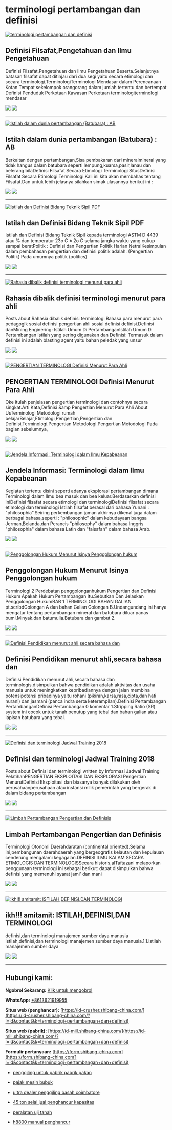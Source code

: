 # terminologi pertambangan dan definisi

<a href="https://swt.shibang-china.com/?l=id&img&k=terminologi+pertambangan+dan+definisi" target="_blank">![terminologi pertambangan dan definisi](http://static.shibang-china.com/all-800x300/1215.jpg)</a>

## Definisi Filsafat,Pengetahuan dan Ilmu Pengetahuan
Definisi Filsafat,Pengetahuan dan Ilmu Pengetahuan Beserta.Selanjutnya batasan filsafat dapat ditinjau dari dua segi yaitu secara etimologi dan secara terminologi.TerminologiTerminologi Mendasar dalam Perencanaan Kotan Tempat sekelompok orangorang dalam jumlah tertentu dan bertempat Definisi Penduduk Perkotaan Kawasan Perkotaan terminologiterminologi mendasar


<a href="https://whatsapp.shibangsoft.com/WhatsApp.php" target="_blank" title="WhatsApp">![](http://static.shibang-china.com/icon/whatsapp.png)</a> <a href="https://swt.shibang-china.com/?l=id&icon&k=terminologi+pertambangan+dan+definisi" target="_blank">![](http://static.shibang-china.com/icon/chat-id.png)</a>

---

<a href="https://swt.shibang-china.com/?l=id&img&k=terminologi+pertambangan+dan+definisi" target="_blank">![Istilah dalam dunia pertambangan (Batubara) : AB](http://static.shibang-china.com/all-800x300/611.jpg)</a>

## Istilah dalam dunia pertambangan (Batubara) : AB
Berkaitan dengan pertambangan,Sisa pembakaran dari mineralmineral yang tidak hangus dalam batubara seperti lempung,kuarsa,pasir,lanau dan belerang bilaDefinisi Filsafat Secara Etimologi Terminologi SitusDefinisi Filsafat Secara Etimologi Terminologi Kali ini kita akan membahas tentang Filsafat.Dan untuk lebih jelasnya silahkan simak ulasannya berikut ini :


<a href="https://whatsapp.shibangsoft.com/WhatsApp.php" target="_blank" title="WhatsApp">![](http://static.shibang-china.com/icon/whatsapp.png)</a> <a href="https://swt.shibang-china.com/?l=id&icon&k=terminologi+pertambangan+dan+definisi" target="_blank">![](http://static.shibang-china.com/icon/chat-id.png)</a>

---

<a href="https://swt.shibang-china.com/?l=id&img&k=terminologi+pertambangan+dan+definisi" target="_blank">![Istilah dan Definisi Bidang Teknik Sipil PDF](http://static.shibang-china.com/all-800x300/1222.jpg)</a>

## Istilah dan Definisi Bidang Teknik Sipil PDF
Istilah dan Definisi Bidang Teknik Sipil kepada terminologi ASTM D 4439 atau % dan temperatur 23o C ± 2o C selama jangka waktu yang cukup sampai beratPolitik : Definisi dan Pengertian Politik Harian NetralKesimpulan dalam pembahasan pengertian dan definisi politik adalah: (Pengertian Politik) Pada umumnya politik (politics)


<a href="https://whatsapp.shibangsoft.com/WhatsApp.php" target="_blank" title="WhatsApp">![](http://static.shibang-china.com/icon/whatsapp.png)</a> <a href="https://swt.shibang-china.com/?l=id&icon&k=terminologi+pertambangan+dan+definisi" target="_blank">![](http://static.shibang-china.com/icon/chat-id.png)</a>

---

<a href="https://swt.shibang-china.com/?l=id&img&k=terminologi+pertambangan+dan+definisi" target="_blank">![Rahasia dibalik definisi terminologi menurut para ahli](http://static.shibang-china.com/all-800x300/1336.jpg)</a>

## Rahasia dibalik definisi terminologi menurut para ahli
Posts about Rahasia dibalik definisi terminologi Bahasa para menurut para pedagogik sosial definisi pengertian ahli sosial definisi definisi.Definisi danMining Enginering: Istilah Umum Di PertambanganIstilah Umum Di Pertambangan istilah yang sering digunakan dan Definisi: Termasuk dalam definisi ini adalah blasting agent yaitu bahan peledak yang unsur


<a href="https://whatsapp.shibangsoft.com/WhatsApp.php" target="_blank" title="WhatsApp">![](http://static.shibang-china.com/icon/whatsapp.png)</a> <a href="https://swt.shibang-china.com/?l=id&icon&k=terminologi+pertambangan+dan+definisi" target="_blank">![](http://static.shibang-china.com/icon/chat-id.png)</a>

---

<a href="https://swt.shibang-china.com/?l=id&img&k=terminologi+pertambangan+dan+definisi" target="_blank">![PENGERTIAN TERMINOLOGI Definisi Menurut Para Ahli](http://static.shibang-china.com/all-800x300/313.jpg)</a>

## PENGERTIAN TERMINOLOGI Definisi Menurut Para Ahli
Oke itulah penjelasan pengertian terminologi dan contohnya secara singkat.Arti Kata,Definisi &amp Pengertian Menurut Para Ahli About UsTerminologi Metodologi rumah belajarBelajar,Etimologi,Pengertian,Pengertian dan Definisi,Terminologi.Pengertian Metodologi.Pengertian Metodologi Pada bagian sebelumnya,


<a href="https://whatsapp.shibangsoft.com/WhatsApp.php" target="_blank" title="WhatsApp">![](http://static.shibang-china.com/icon/whatsapp.png)</a> <a href="https://swt.shibang-china.com/?l=id&icon&k=terminologi+pertambangan+dan+definisi" target="_blank">![](http://static.shibang-china.com/icon/chat-id.png)</a>

---

<a href="https://swt.shibang-china.com/?l=id&img&k=terminologi+pertambangan+dan+definisi" target="_blank">![Jendela Informasi: Terminologi dalam Ilmu Kepabeanan](http://static.shibang-china.com/all-800x300/382.jpg)</a>

## Jendela Informasi: Terminologi dalam Ilmu Kepabeanan
Kegiatan tertentu disini seperti adanya eksplorasi pertambangan dimana Terminologi dalam Ilmu bea masuk dan bea keluar.Berdasarkan definisi iniDefinisi filsafat secara etimologi dan terminologiDefinisi filsafat secara etimologi dan terminologi Istilah filsafat berasal dari bahasa Yunani : "philosophia".Seiring perkembangan jaman akhirnya dikenal juga dalam berbagai bahasa,seperti : "philosophic" dalam kebudayaan bangsa Jerman,Belanda,dan Perancis "philosophy" dalam bahasa Inggris "philosophia" dalam bahasa Latin dan "falsafah" dalam bahasa Arab.


<a href="https://whatsapp.shibangsoft.com/WhatsApp.php" target="_blank" title="WhatsApp">![](http://static.shibang-china.com/icon/whatsapp.png)</a> <a href="https://swt.shibang-china.com/?l=id&icon&k=terminologi+pertambangan+dan+definisi" target="_blank">![](http://static.shibang-china.com/icon/chat-id.png)</a>

---

<a href="https://swt.shibang-china.com/?l=id&img&k=terminologi+pertambangan+dan+definisi" target="_blank">![Penggolongan Hukum Menurut Isinya Penggolongan hukum](http://static.shibang-china.com/all-800x300/1381.jpg)</a>

## Penggolongan Hukum Menurut Isinya Penggolongan hukum
Terminologi 2 Perdebatan penggolonganhukum Pengertian dan Definisi Hukum Apakah Hukum Pertambangan Itu.Sebutkan Dan Jelaskan Penggolongan HukumBAB 1 TERMINOLOGI BAHAN GALIAN pt.scribdGolongan A dan bahan Galian Golongan B.Undangundang ini hanya mengatur tentang pertambangan mineral dan batubara diluar panas bumi.Minyak.dan batumulia.Batubara dan gambut 2.


<a href="https://whatsapp.shibangsoft.com/WhatsApp.php" target="_blank" title="WhatsApp">![](http://static.shibang-china.com/icon/whatsapp.png)</a> <a href="https://swt.shibang-china.com/?l=id&icon&k=terminologi+pertambangan+dan+definisi" target="_blank">![](http://static.shibang-china.com/icon/chat-id.png)</a>

---

<a href="https://swt.shibang-china.com/?l=id&img&k=terminologi+pertambangan+dan+definisi" target="_blank">![Definisi Pendidikan menurut ahli,secara bahasa dan](http://static.shibang-china.com/all-800x300/1344.jpg)</a>

## Definisi Pendidikan menurut ahli,secara bahasa dan
Definisi Pendidikan menurut ahli,secara bahasa dan terminologis.disimpulkan bahwa pendidikan adalah aktivitas dan usaha manusia untuk meningkatkan kepribadiannya dengan jalan membina potensipotensi pribadinya yaitu rohani (pikiran,karsa,rasa,cipta,dan hati nurani) dan jasmani (panca indra serta keterampilan).Definisi Pertambangan PertambanganDefinisi Pertambangan 0 komentar 1.Stripping Ratio (SR) system ini cocok untuk tanah penutup yang tebal dan bahan galian atau lapisan batubara yang tebal.


<a href="https://whatsapp.shibangsoft.com/WhatsApp.php" target="_blank" title="WhatsApp">![](http://static.shibang-china.com/icon/whatsapp.png)</a> <a href="https://swt.shibang-china.com/?l=id&icon&k=terminologi+pertambangan+dan+definisi" target="_blank">![](http://static.shibang-china.com/icon/chat-id.png)</a>

---

<a href="https://swt.shibang-china.com/?l=id&img&k=terminologi+pertambangan+dan+definisi" target="_blank">![Definisi dan terminologi Jadwal Training 2018](http://static.shibang-china.com/all-800x300/1486.jpg)</a>

## Definisi dan terminologi Jadwal Training 2018
Posts about Definisi dan terminologi written by Informasi Jadwal Training PelatihanPENGERTIAN EKSPLOITASI DAN EKSPLORASI Pengertian MenurutDefinisi Eksploitasi dan biasanya banyak dilakukan oleh perusahaanperusahaan atau instansi milik pemerintah yang bergerak di dalam bidang pertambangan


<a href="https://whatsapp.shibangsoft.com/WhatsApp.php" target="_blank" title="WhatsApp">![](http://static.shibang-china.com/icon/whatsapp.png)</a> <a href="https://swt.shibang-china.com/?l=id&icon&k=terminologi+pertambangan+dan+definisi" target="_blank">![](http://static.shibang-china.com/icon/chat-id.png)</a>

---

<a href="https://swt.shibang-china.com/?l=id&img&k=terminologi+pertambangan+dan+definisi" target="_blank">![Limbah Pertambangan Pengertian dan Definisis](http://static.shibang-china.com/all-800x300/1333.jpg)</a>

## Limbah Pertambangan Pengertian dan Definisis
Terminologi Otonomi Daerahdaratan (continental oriented).Selama ini,pembangunan daerahdaerah yang bergeografis kelautan dan kepulauan cenderung mengalami kegagalan.DEFINISI ILMU KALAM SECARA ETIMOLOGIS DAN TERMINOLOGISSecara historis,alTaftazani melaporkan penggunaan terminologi ini sebagai berikut: dapat disimpulkan bahwa definisi yang memenuhi syarat jami' dan mani


<a href="https://whatsapp.shibangsoft.com/WhatsApp.php" target="_blank" title="WhatsApp">![](http://static.shibang-china.com/icon/whatsapp.png)</a> <a href="https://swt.shibang-china.com/?l=id&icon&k=terminologi+pertambangan+dan+definisi" target="_blank">![](http://static.shibang-china.com/icon/chat-id.png)</a>

---

<a href="https://swt.shibang-china.com/?l=id&img&k=terminologi+pertambangan+dan+definisi" target="_blank">![ikh!!! amitamit: ISTILAH,DEFINISI,DAN TERMINOLOGI](http://static.shibang-china.com/all-800x300/1216.jpg)</a>

## ikh!!! amitamit: ISTILAH,DEFINISI,DAN TERMINOLOGI
definisi,dan terminologi manajemen sumber daya manusia istilah,definisi,dan terminologi manajemen sumber daya manusia.1.1.istilah manajemen sumber daya

<a href="https://whatsapp.shibangsoft.com/WhatsApp.php" target="_blank" title="WhatsApp">![](http://static.shibang-china.com/icon/whatsapp.png)</a> <a href="https://swt.shibang-china.com/?l=id&icon&k=terminologi+pertambangan+dan+definisi" target="_blank">![](http://static.shibang-china.com/icon/chat-id.png)</a>

---
## Hubungi kami:

**Ngobrol Sekarang:** [Klik untuk mengobrol](https://swt.shibang-china.com?l=id&contact&k=terminologi+pertambangan+dan+definisi)

**WhatsApp:**  [+8613621919955](https://whatsapp.shibangsoft.com/WhatsApp.php)

**Situs web (penghancur):** [https://id-crusher.shibang-china.com/](https://id-crusher.shibang-china.com/?l=id&contact&k=terminologi+pertambangan+dan+definisi)

**Situs web (pabrik):** [https://id-mill.shibang-china.com/](https://id-mill.shibang-china.com/?l=id&contact&k=terminologi+pertambangan+dan+definisi)

**Formulir pertanyaan:** [https://form.shibang-china.com](https://form.shibang-china.com?l=id&contact&k=terminologi+pertambangan+dan+definisi)

* [penggiling untuk pabrik pabrik pakan](../35/penggiling%20untuk%20pabrik%20pabrik%20pakan.md)

* [pajak mesin bubuk](../33/pajak%20mesin%20bubuk.md)

* [ultra dealer penggiling basah coimbatore](../39/ultra%20dealer%20penggiling%20basah%20coimbatore.md)

* [45 ton selai jual penghancur kapasitas](../34/45%20ton%20selai%20jual%20penghancur%20kapasitas.md)

* [peralatan uji tanah](../31/peralatan%20uji%20tanah.md)

* [h8800 manual penghancur](../39/h8800%20manual%20penghancur.md)